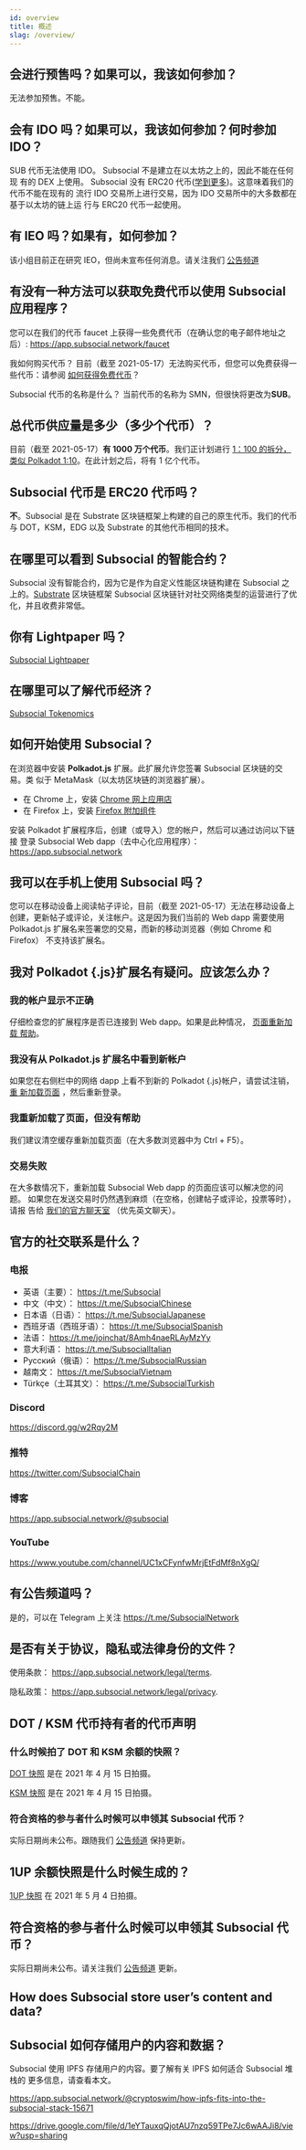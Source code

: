 ```yaml
---
id: overview
title: 概述
slag: /overview/
---
```


## 会进行预售吗？如果可以，我该如何参加？

无法参加预售。不能。

## 会有 IDO 吗？如果可以，我该如何参加？何时参加 IDO？

SUB 代币无法使用 IDO。 Subsocial 不是建立在以太坊之上的，因此不能在任何现
有的 DEX 上使用。 Subsocial 没有 ERC20 代币([学到更多](/docs/basics/faq/overview#subsocial-代币是-erc20-代币吗？))。这意味着我们的代币不能在现有的
流行 IDO 交易所上进行交易，因为 IDO 交易所中的大多数都在基于以太坊的链上运
行与 ERC20 代币一起使用。

## 有 IEO 吗？如果有，如何参加？

该小组目前正在研究 IEO，但尚未宣布任何消息。请关注我们 [公告频道](/docs/basics/faq/overview#有公告频道吗？)

## 有没有一种方法可以获取免费代币以使用 Subsocial 应用程序？

您可以在我们的代币 faucet 上获得一些免费代币（在确认您的电子邮件地址之后）: https://app.subsocial.network/faucet

我如何购买代币？
目前（截至 2021-05-17）无法购买代币，但您可以免费获得一些代币：请参阅 [如何获得免费代币](/docs/basics/faq/overview#有没有一种方法可以获取免费代币以使用-subsocial-应用程序？)？

Subsocial 代币的名称是什么？
当前代币的名称为 SMN，但很快将更改为**SUB**。

## 总代币供应量是多少（多少个代币）？

目前（截至 2021-05-17）**有 1000 万个代币**。我们正计划进行 [1：100 的拆分，类似 Polkadot 1:10](https://polkadot.network/tag/redenomination/)。在此计划之后，将有 1 亿个代币。

## Subsocial 代币是 ERC20 代币吗？

**不**。Subsocial 是在 Substrate 区块链框架上构建的自己的原生代币。我们的代币与
DOT，KSM，EDG 以及 Substrate 的其他代币相同的技术。

## 在哪里可以看到 Subsocial 的智能合约？

Subsocial 没有智能合约，因为它是作为自定义性能区块链构建在 Subsocial 之上的。[Substrate](https://substrate.dev/) 区块链框架 Subsocial 区块链针对社交网络类型的运营进行了优化，并且收费非常低。

## 你有 Lightpaper 吗？

[Subsocial Lightpaper](/docs/basics/)

## 在哪里可以了解代币经济？

[Subsocial Tokenomics](/docs/basics/tokenomics/economics-vs-distribution)

## 如何开始使用 Subsocial？

在浏览器中安装 **Polkadot.js** 扩展。此扩展允许您签署 Subsocial 区块链的交易。类
似于 MetaMask（以太坊区块链的浏览器扩展）。

- 在 Chrome 上，安装 [Chrome 网上应用店](https://chrome.google.com/webstore/detail/polkadot%7Bjs%7D-extension/mopnmbcafieddcagagdcbnhejhlodfdd)
- 在 Firefox 上，安装 [Firefox 附加组件](https://addons.mozilla.org/en-US/firefox/addon/polkadot-js-extension/)

安装 Polkadot 扩展程序后，创建（或导入）您的帐户，然后可以通过访问以下链接
登录 Subsocial Web dapp（去中心化应用程序）： https://app.subsocial.network

## 我可以在手机上使用 Subsocial 吗？

您可以在移动设备上阅读帖子评论，目前（截至 2021-05-17）无法在移动设备上
创建，更新帖子或评论，关注帐户。这是因为我们当前的 Web dapp 需要使用
Polkadot.js 扩展名来签署您的交易，而新的移动浏览器（例如 Chrome 和 Firefox）
不支持该扩展名。

## 我对 Polkadot {.js}扩展名有疑问。应该怎么办？

### 我的帐户显示不正确

仔细检查您的扩展程序是否已连接到 Web dapp。如果是此种情况， [页面重新加载 帮助](/docs/basics/faq/overview#我重新加载了页面，但没有帮助)。

### 我没有从 Polkadot.js 扩展名中看到新帐户

如果您在右侧栏中的网络 dapp 上看不到新的 Polkadot {.js}帐户，请尝试注销， [重 新加载页面](/docs/basics/faq/overview#我重新加载了页面，但没有帮助) ，然后重新登录。

### 我重新加载了页面，但没有帮助

我们建议清空缓存重新加载页面（在大多数浏览器中为 Ctrl + F5）。

### 交易失败

在大多数情况下，重新加载 Subsocial Web dapp 的页面应该可以解决您的问题。
如果您在发送交易时仍然遇到麻烦（在空格，创建帖子或评论，投票等时），请报
告给 [我们的官方聊天室](/docs/basics/faq/overview#官方的社交联系是什么？) （优先英文聊天）。

## 官方的社交联系是什么？

### 电报

- 英语（主要）： https://t.me/Subsocial
- 中文（中文）： https://t.me/SubsocialChinese
- 日本语（日语）： https://t.me/SubsocialJapanese
- 西班牙语（西班牙语）： https://t.me/SubsocialSpanish
- 法语： https://t.me/joinchat/8Amh4naeRLAyMzYy
- 意大利语： https://t.me/SubsocialItalian
- Русский（俄语）： https://t.me/SubsocialRussian
- 越南文： https://t.me/SubsocialVietnam
- Türkçe（土耳其文）： https://t.me/SubsocialTurkish

### Discord

https://discord.gg/w2Rqy2M

### 推特

https://twitter.com/SubsocialChain

### 博客

https://app.subsocial.network/@subsocial

### YouTube

https://www.youtube.com/channel/UC1xCFynfwMrjEtFdMf8nXgQ/

## 有公告频道吗？

是的，可以在 Telegram 上关注 https://t.me/SubsocialNetwork

## 是否有关于协议，隐私或法律身份的文件？

使用条款： https://app.subsocial.network/legal/terms.

隐私政策： https://app.subsocial.network/legal/privacy.

## DOT / KSM 代币持有者的代币声明

### 什么时候拍了 DOT 和 KSM 余额的快照？

[DOT 快照](https://drive.google.com/file/d/1d177ZlVOk1tZ1-ZDJ_Xj2ihIW3SWT1j4/view?usp=sharing) 是在 2021 年 4 月 15 日拍摄。

[KSM 快照](https://drive.google.com/file/d/17F4ZhLtpIaQ1OKCn1r67GwuJzJJngwKC/view?usp=sharing) 是在 2021 年 4 月 15 日拍摄。

### 符合资格的参与者什么时候可以申领其 Subsocial 代币？

实际日期尚未公布。跟随我们 [公告频道](/docs/basics/faq/overview#有公告频道吗？) 保持更新。

## 1UP 余额快照是什么时候生成的？

[1UP 快照](https://drive.google.com/file/d/1eYTauxqQjotAU7nzq59TPe7Jc6wAAJi8/view) 在 2021 年 5 月 4 日拍摄。

## 符合资格的参与者什么时候可以申领其 Subsocial 代币？

实际日期尚未公布。请关注我们 [公告频道](/docs/basics/faq/overview#有公告频道吗？) 更新。

## How does Subsocial store user’s content and data?

## Subsocial 如何存储用户的内容和数据？

Subsocial 使用 IPFS 存储用户的内容。要了解有关 IPFS 如何适合 Subsocial 堆栈的
更多信息，请查看本文。

https://app.subsocial.network/@cryptoswim/how-ipfs-fits-into-the-subsocial-stack-15671

https://drive.google.com/file/d/1eYTauxqQjotAU7nzq59TPe7Jc6wAAJi8/view?usp=sharing
